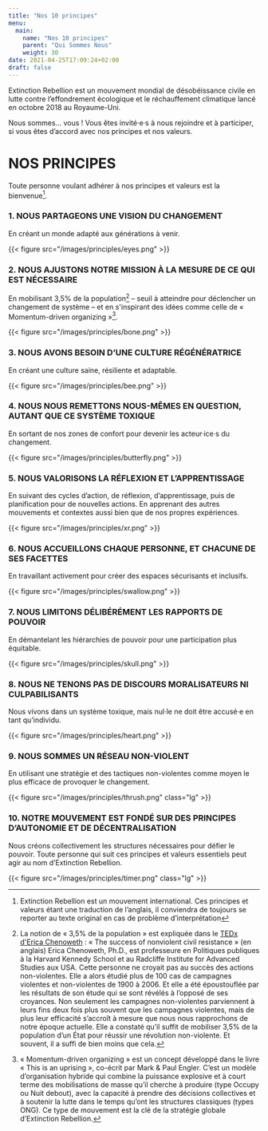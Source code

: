 ```yaml
---
title: "Nos 10 principes"
menu:
  main:
    name: "Nos 10 principes"
    parent: "Qui Sommes Nous"
    weight: 30
date: 2021-04-25T17:09:24+02:00
draft: false
---
```


Extinction Rebellion est un mouvement mondial de désobéissance civile en lutte contre l’effondrement écologique et le réchauffement climatique lancé en octobre 2018 au Royaume-Uni.

Nous sommes… vous ! Vous êtes invité·e·s à nous rejoindre et à participer, si vous êtes d’accord avec nos principes et nos valeurs.


# NOS PRINCIPES
Toute personne voulant adhérer à nos principes et valeurs est la bienvenue[^note1].

### 1. NOUS PARTAGEONS UNE VISION DU CHANGEMENT

En créant un monde adapté aux générations à venir.

{{< figure src="/images/principles/eyes.png" >}}

### 2. NOUS AJUSTONS NOTRE MISSION À LA MESURE DE CE QUI EST NÉCESSAIRE

En mobilisant 3,5% de la population[^note2] – seuil à atteindre pour déclencher un changement de système – et en s'inspirant des idées comme celle de « Momentum-driven organizing »[^note3].

{{< figure src="/images/principles/bone.png" >}}

### 3. NOUS AVONS BESOIN D’UNE CULTURE RÉGÉNÉRATRICE

En créant une culture saine, résiliente et adaptable.

{{< figure src="/images/principles/bee.png" >}}

### 4. NOUS NOUS REMETTONS NOUS-MÊMES EN QUESTION, AUTANT QUE CE SYSTÈME TOXIQUE

En sortant de nos zones de confort pour devenir les acteur·ice·s du changement.

{{< figure src="/images/principles/butterfly.png" >}}

### 5. NOUS VALORISONS LA RÉFLEXION ET L’APPRENTISSAGE

En suivant des cycles d’action, de réflexion, d’apprentissage, puis de planification pour de nouvelles actions. En apprenant des autres mouvements et contextes aussi bien que de nos propres expériences.

{{< figure src="/images/principles/xr.png" >}}

### 6. NOUS ACCUEILLONS CHAQUE PERSONNE, ET CHACUNE DE SES FACETTES

En travaillant activement pour créer des espaces sécurisants et inclusifs.

{{< figure src="/images/principles/swallow.png" >}}

### 7. NOUS LIMITONS DÉLIBÉRÉMENT LES RAPPORTS DE POUVOIR

En démantelant les hiérarchies de pouvoir pour une participation plus équitable.

{{< figure src="/images/principles/skull.png" >}}

### 8. NOUS NE TENONS PAS DE DISCOURS MORALISATEURS NI CULPABILISANTS

Nous vivons dans un système toxique, mais nul·le ne doit être accusé·e en tant qu’individu.

{{< figure src="/images/principles/heart.png" >}}

### 9. NOUS SOMMES UN RÉSEAU NON-VIOLENT

En utilisant une stratégie et des tactiques non-violentes comme moyen le plus efficace de provoquer le changement.

{{< figure src="/images/principles/thrush.png" class="lg" >}}

### 10. NOTRE MOUVEMENT EST FONDÉ SUR DES PRINCIPES D’AUTONOMIE ET DE DÉCENTRALISATION

Nous créons collectivement les structures nécessaires pour défier le pouvoir. Toute personne qui suit ces principes et valeurs essentiels peut agir au nom d’Extinction Rebellion.

{{< figure src="/images/principles/timer.png" class="lg" >}}


[^note1]: Extinction Rebellion est un mouvement international. Ces principes et valeurs étant une traduction de l’anglais, il conviendra de toujours se reporter au texte original en cas de problème d’interprétation

[^note2]: La notion de « 3,5% de la population » est expliquée dans le <a href='https://tube.extinctionrebellion.fr/videos/watch/cc5846f7-ad0b-4535-9b26-271753f9298b'>TEDx d'Erica Chenoweth</a> : « The success of nonviolent civil resistance » (en anglais) Erica Chenoweth, Ph.D., est professeure en Politiques publiques à la Harvard Kennedy School et au Radcliffe Institute for Advanced Studies aux USA. Cette personne ne croyait pas au succès des actions non-violentes. Elle a alors étudié plus de 100 cas de campagnes violentes et non-violentes de 1900 à 2006. Et elle a été époustouflée par les résultats de son étude qui se sont révélés à l’opposé de ses croyances. Non seulement les campagnes non-violentes parviennent à leurs fins deux fois plus souvent que les campagnes violentes, mais de plus leur efficacité s’accroît à mesure que nous nous rapprochons de notre époque actuelle. Elle a constaté qu’il suffit de mobiliser 3,5% de la population d’un État pour réussir une révolution non-violente. Et souvent, il a suffi de bien moins que cela.


[^note3]: « Momentum-driven organizing » est un concept développé dans le livre « This is an uprising », co-écrit par Mark & Paul Engler. C’est un modèle d’organisation hybride qui combine la puissance explosive et à court terme des mobilisations de masse qu’il cherche à produire (type Occupy ou Nuit debout), avec la capacité à prendre des décisions collectives et à soutenir la lutte dans le temps qu’ont les structures classiques (types ONG). Ce type de mouvement est la clé de la stratégie globale d’Extinction Rebellion.
